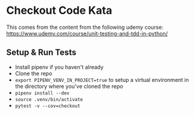 # Checkout Code Kata

This comes from the content from the following udemy course: https://www.udemy.com/course/unit-testing-and-tdd-in-python/

## Setup & Run Tests

* Install pipenv if you haven't already
* Clone the repo
* `export PIPENV_VENV_IN_PROJECT=true` to setup a virtual environment in the directory where you've cloned the repo
* `pipenv install --dev`
* `source .venv/bin/activate`
* `pytest -v --cov=checkout`
